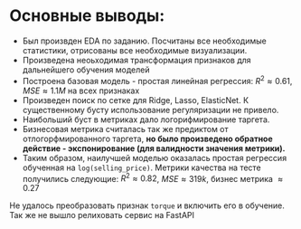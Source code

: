 # Основные выводы:

* Был произвден EDA по заданию. Посчитаны все необходимые статистики, отрисованы все необходимые визуализации.
* Произведена неоьходимая трансформация признаков для дальнейшего обучения моделей
* Построена базовая модель - простая линейная регрессия: $R^2 \approx 0.61$, $MSE \approx 1.1M$ на всех признаках
* Произведен поиск по сетке для Ridge, Lasso, ElasticNet. К существенному бусту использование регуляризации не привело.
* Наибольший буст в метриках дало логорифмирование таргета.
* Бизнесовая метрика считалась так же предиктом от отлогорфмированного таргета, **но было произведено обратное действие - экспонирование (для валидности значения метрики).** 
* Таким образом, наилучшей моделью оказалась простая регрессия обученная на ```log(selling_price)```. Метрики качества на тесте получились следующие: $R^2 \approx 0.82$, $MSE \approx 319k$, бизнес метрика $\approx  0.27$

Не удалось преобразовать признак ```torque``` и включить его в обучение. Так же не вышло релиховать сервис на FastAPI
